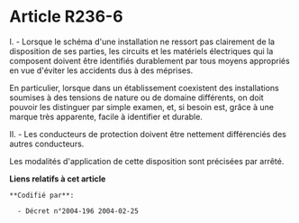 # Article R236-6

I. - Lorsque le schéma d'une installation ne ressort pas clairement de la disposition de ses parties, les circuits et les
matériels électriques qui la composent doivent être identifiés durablement par tous moyens appropriés en vue d'éviter les
accidents dus à des méprises.

En particulier, lorsque dans un établissement coexistent des installations soumises à des tensions de nature ou de domaine
différents, on doit pouvoir les distinguer par simple examen, et, si besoin est, grâce à une marque très apparente, facile à
identifier et durable.

II. - Les conducteurs de protection doivent être nettement différenciés des autres conducteurs.

Les modalités d'application de cette disposition sont précisées par arrêté.

**Liens relatifs à cet article**

	**Codifié par**:

	  - Décret n°2004-196 2004-02-25
